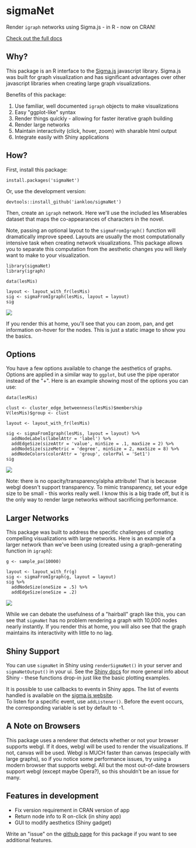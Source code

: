 # sigmaNet

Render `igraph` networks using Sigma.js - in R - now on CRAN!

<a href = 'https://iankloo.github.io/sigmaNet/'>Check out the full docs</a>

## Why?

This package is an R interface to the <a href = 'https://github.com/jacomyal/sigma.js'>Sigma.js</a> javascript library. Sigma.js was built for graph visualization and has significant advantages over other javascript libraries when creating large graph visualizations.  

Benefits of this package:

1. Use familiar, well documented `igraph` objects to make visualizations
2. Easy "ggplot-like" syntax
3. Render things quickly - allowing for faster iterative graph building
4. Render large networks
5. Maintain interactivity (click, hover, zoom) with sharable html output
6. Integrate easily with Shiny applications

## How?

First, install this package:

```
install.packages('sigmaNet')
```

Or, use the development version:

```
devtools::install_github('iankloo/sigmaNet')
```

Then, create an `igraph` network.  Here we'll use the included les Miserables dataset that maps the co-appearances of characters in the novel.

Note, passing an optional layout to the `sigmaFromIgraph()` function will dramatically improve speed.  Layouts are usually the most computationally intensive task when creating network visualizations.  This package allows you to separate this computation from the aesthetic changes you will likely want to make to your visualization.

```
library(sigmaNet)
library(igraph)

data(lesMis)

layout <- layout_with_fr(lesMis)
sig <- sigmaFromIgraph(lesMis, layout = layout)
sig
```

![](img/simpleGraph.png)

If you render this at home, you'll see that you can zoom, pan, and get information on-hover for the nodes.  This is just a static image to show you the basics.

## Options

You have a few options available to change the aesthetics of graphs. Options are applied in a similar way to `ggplot`, but use the pipe operator instead of the "+".  Here is an example showing most of the options you can use:

```
data(lesMis)

clust <- cluster_edge_betweenness(lesMis)$membership
V(lesMis)$group <- clust

layout <- layout_with_fr(lesMis)

sig <- sigmaFromIgraph(lesMis, layout = layout) %>%
  addNodeLabels(labelAttr = 'label') %>%
  addEdgeSize(sizeAttr = 'value', minSize = .1, maxSize = 2) %>%
  addNodeSize(sizeMetric = 'degree', minSize = 2, maxSize = 8) %>%
  addNodeColors(colorAttr = 'group', colorPal = 'Set1')
sig
```

![](img/aesGraph.png)

Note: there is no opacity/transparency/alpha attribute!  That is because webgl doesn't support transparency.  To mimic transparency, set your edge size to be small - this works really well.  I know this is a big trade off, but it is the only way to render large networks without sacrificing performance.  
## Larger Networks

This package was built to address the specific challenges of creating compelling visualizations with large networks.  Here is an example of a larger network than we've been using (created using a graph-generating function in `igraph`):

```
g <- sample_pa(10000)

layout <- layout_with_fr(g)
sig <- sigmaFromIgraph(g, layout = layout)
sig %>%
  addNodeSize(oneSize = .5) %>%
  addEdgeSize(oneSize = .2)
```

![](img/bigGraph.png)

While we can debate the usefulness of a "hairball" graph like this, you can see that `sigmaNet` has no problem rendering a graph with 10,000 nodes nearly instantly.  If you render this at home, you will also see that the graph maintains its interactivity with little to no lag.

## Shiny Support

You can use `sigmaNet` in Shiny using `renderSigmaNet()` in your server and `sigmaNetOutput()` in your ui.  See the <a href = 'https://shiny.rstudio.com/tutorial/'>Shiny docs</a> for more general info about Shiny - these functions drop-in just like the basic plotting examples.  

It is possible to use callbacks to events in Shiny apps. The list of events handled is available on the [sigma.js website](https://github.com/jacomyal/sigma.js/wiki/Events-API).  
To listen for a specific event, use `addListener()`. Before the event occurs, the corresponding variable is set by default to -1.

## A Note on Browsers

This package uses a renderer that detects whether or not your browser supports webgl.  If it does, webgl will be used to render the visualizations.  If not, canvas will be used.  Webgl is MUCH faster than canvas (especially with large graphs), so if you notice some performance issues, try using a modern browser that supports webgl.  All but the most out-of-date browsers support webgl (except maybe Opera?), so this shouldn't be an issue for many.

## Features in development

- Fix version requirement in CRAN version of app
- Return node info to R on-click (in shiny app)
- GUI to modify aesthetics (Shiny gadget)

Write an "issue" on the <a href = "https://github.com/iankloo/sigmaNet/issues">github page</a> for this package if you want to see additional features.



